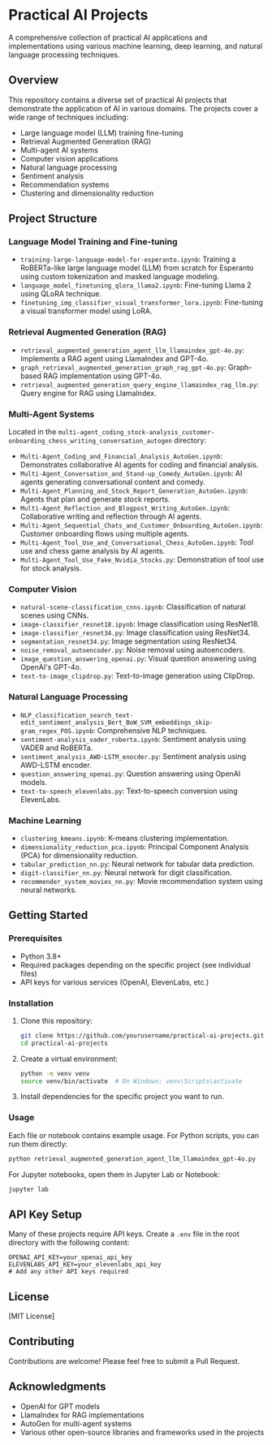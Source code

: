 # Practical AI Projects

A comprehensive collection of practical AI applications and implementations using various machine learning, deep learning, and natural language processing techniques.

## Overview

This repository contains a diverse set of practical AI projects that demonstrate the application of AI in various domains. The projects cover a wide range of techniques including:

- Large language model (LLM) training fine-tuning
- Retrieval Augmented Generation (RAG)
- Multi-agent AI systems
- Computer vision applications
- Natural language processing
- Sentiment analysis
- Recommendation systems
- Clustering and dimensionality reduction

## Project Structure

### Language Model Training and Fine-tuning

- `training-large-language-model-for-esperanto.ipynb`: Training a RoBERTa-like large language model (LLM) from scratch for Esperanto using custom tokenization and masked language modeling.
- `language_model_finetuning_qlora_llama2.ipynb`: Fine-tuning Llama 2 using QLoRA technique.
- `finetuning_img_classifier_visual_transformer_lora.ipynb`: Fine-tuning a visual transformer model using LoRA.

### Retrieval Augmented Generation (RAG)

- `retrieval_augmented_generation_agent_llm_llamaindex_gpt-4o.py`: Implements a RAG agent using LlamaIndex and GPT-4o.
- `graph_retrieval_augmented_generation_graph_rag_gpt-4o.py`: Graph-based RAG implementation using GPT-4o.
- `retrieval_augmented_generation_query_engine_llamaindex_rag_llm.py`: Query engine for RAG using LlamaIndex.

### Multi-Agent Systems

Located in the `multi-agent_coding_stock-analysis_customer-onboarding_chess_writing_conversation_autogen` directory:

- `Multi-Agent_Coding_and_Financial_Analysis_AutoGen.ipynb`: Demonstrates collaborative AI agents for coding and financial analysis.
- `Multi-Agent_Conversation_and_Stand-up_Comedy_AutoGen.ipynb`: AI agents generating conversational content and comedy.
- `Multi-Agent_Planning_and_Stock_Report_Generation_AutoGen.ipynb`: Agents that plan and generate stock reports.
- `Multi-Agent_Reflection_and_Blogpost_Writing_AutoGen.ipynb`: Collaborative writing and reflection through AI agents.
- `Multi-Agent_Sequential_Chats_and_Customer_Onboarding_AutoGen.ipynb`: Customer onboarding flows using multiple agents.
- `Multi-Agent_Tool_Use_and_Conversational_Chess_AutoGen.ipynb`: Tool use and chess game analysis by AI agents.
- `Multi-Agent_Tool_Use_Fake_Nvidia_Stocks.py`: Demonstration of tool use for stock analysis.

### Computer Vision

- `natural-scene-classification_cnns.ipynb`: Classification of natural scenes using CNNs.
- `image-classifier_resnet18.ipynb`: Image classification using ResNet18.
- `image-classifier_resnet34.py`: Image classification using ResNet34.
- `segmentation_resnet34.py`: Image segmentation using ResNet34.
- `noise_removal_autoencoder.py`: Noise removal using autoencoders.
- `image_question_answering_openai.py`: Visual question answering using OpenAI's GPT-4o.
- `text-to-image_clipdrop.py`: Text-to-image generation using ClipDrop.

### Natural Language Processing

- `NLP_classification_search_text-edit_sentiment_analysis_Bert_BoW_SVM_embeddings_skip-gram_regex_POS.ipynb`: Comprehensive NLP techniques.
- `sentiment-analysis_vader_roberta.ipynb`: Sentiment analysis using VADER and RoBERTa.
- `sentiment_analysis_AWD-LSTM_enocder.py`: Sentiment analysis using AWD-LSTM encoder.
- `question_answering_openai.py`: Question answering using OpenAI models.
- `text-to-speech_elevenlabs.py`: Text-to-speech conversion using ElevenLabs.

### Machine Learning

- `clustering_kmeans.ipynb`: K-means clustering implementation.
- `dimensionality_reduction_pca.ipynb`: Principal Component Analysis (PCA) for dimensionality reduction.
- `tabular_prediction_nn.py`: Neural network for tabular data prediction.
- `digit-classifier_nn.py`: Neural network for digit classification.
- `recommender_system_movies_nn.py`: Movie recommendation system using neural networks.

## Getting Started

### Prerequisites

- Python 3.8+
- Required packages depending on the specific project (see individual files)
- API keys for various services (OpenAI, ElevenLabs, etc.)

### Installation

1. Clone this repository:
   ```bash
   git clone https://github.com/yourusername/practical-ai-projects.git
   cd practical-ai-projects
   ```

2. Create a virtual environment:
   ```bash
   python -m venv venv
   source venv/bin/activate  # On Windows: venv\Scripts\activate
   ```

3. Install dependencies for the specific project you want to run.

### Usage

Each file or notebook contains example usage. For Python scripts, you can run them directly:

```bash
python retrieval_augmented_generation_agent_llm_llamaindex_gpt-4o.py
```

For Jupyter notebooks, open them in Jupyter Lab or Notebook:

```bash
jupyter lab
```

## API Key Setup

Many of these projects require API keys. Create a `.env` file in the root directory with the following content:

```
OPENAI_API_KEY=your_openai_api_key
ELEVENLABS_API_KEY=your_elevenlabs_api_key
# Add any other API keys required
```

## License

[MIT License]

## Contributing

Contributions are welcome! Please feel free to submit a Pull Request.

## Acknowledgments

- OpenAI for GPT models
- LlamaIndex for RAG implementations
- AutoGen for multi-agent systems
- Various other open-source libraries and frameworks used in the projects
